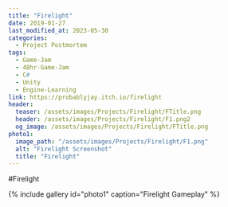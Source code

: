 ```yaml
---
title: "Firelight"
date: 2019-01-27
last_modified_at: 2023-05-30
categories:
  - Project Postmortem
tags:
  - Game-Jam
  - 48hr-Game-Jam
  - C#
  - Unity
  - Engine-Learning
link: https://probablyjay.itch.io/firelight
header:
  teaser: /assets/images/Projects/Firelight/FTitle.png
  header: /assets/images/Projects/Firelight/F1.png2
  og_image: /assets/images/Projects/Firelight/FTitle.png
photo1:
  image_path: "/assets/images/Projects/Firelight/F1.png"
  alt: "Firelight Screenshot"
  title: "Firelight"
---
```

#Firelight

{% include gallery id="photo1"  caption="Firelight Gameplay" %}

